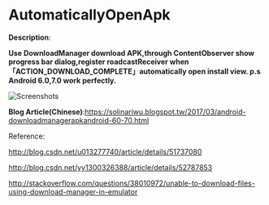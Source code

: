 # AutomaticallyOpenApk
**Description**:

**Use DownloadManager download APK,through ContentObserver show progress bar dialog,register roadcastReceiver when 「ACTION_DOWNLOAD_COMPLETE」automatically open install view. p.s Android 6.0,7.0 work perfectly.**


![Screenshots](https://2.bp.blogspot.com/-rfsCNo99cpw/WOjIxqrhgSI/AAAAAAAADTA/LnkcFMCQn6U64wfo2jsl55mR9HCRPN72wCEw/s400/OpenSDK_Complete.gif)

**Blog Article(Chinese)**:https://solinariwu.blogspot.tw/2017/03/android-downloadmanagerapkandroid-60-70.html

Reference:

http://blog.csdn.net/u013277740/article/details/51737080     

http://blog.csdn.net/yy1300326388/article/details/52787853

http://stackoverflow.com/questions/38010972/unable-to-download-files-using-download-manager-in-emulator
